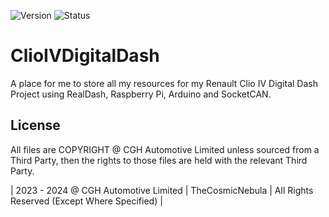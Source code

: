 ![Version](https://img.shields.io/badge/VERSION-0.7.0a-success?style=for-the-badge) ![Status](https://img.shields.io/badge/status-in_development-orange?style=for-the-badge)

# ClioIVDigitalDash
A place for me to store all my resources for my Renault Clio IV Digital Dash Project using RealDash, Raspberry Pi, Arduino and SocketCAN.

## License
All files are COPYRIGHT @ CGH Automotive Limited unless sourced from a Third Party, then the rights to those files are held with the relevant Third Party.

| 2023 - 2024 @ CGH Automotive Limited | TheCosmicNebula | All Rights Reserved (Except Where Specified) |
